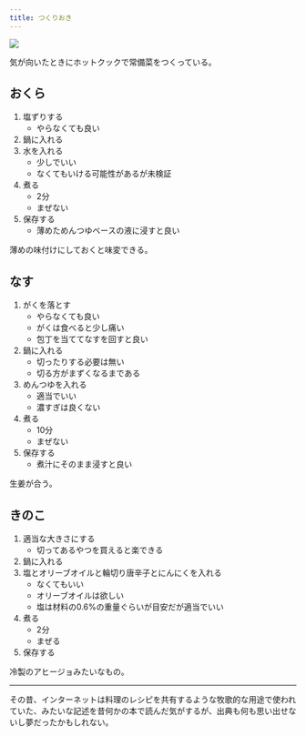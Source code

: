 ```yaml
---
title: つくりおき
---
```


![](https://i.imgur.com/LnDV4E2h.jpg)

気が向いたときにホットクックで常備菜をつくっている。

## おくら

1. 塩ずりする
    - やらなくても良い
2. 鍋に入れる
3. 水を入れる
    - 少しでいい
    - なくてもいける可能性があるが未検証
4. 煮る
    - 2分
    - まぜない
5. 保存する
    - 薄めためんつゆベースの液に浸すと良い

薄めの味付けにしておくと味変できる。

## なす

1. がくを落とす
    - やらなくても良い
    - がくは食べると少し痛い
    - 包丁を当ててなすを回すと良い
2. 鍋に入れる
    - 切ったりする必要は無い
    - 切る方がまずくなるまである
3. めんつゆを入れる
    - 適当でいい
    - 濃すぎは良くない
4. 煮る
    - 10分
    - まぜない
5. 保存する
    - 煮汁にそのまま浸すと良い

生姜が合う。

## きのこ

1. 適当な大きさにする
    - 切ってあるやつを買えると楽できる
2. 鍋に入れる
3. 塩とオリーブオイルと輪切り唐辛子とにんにくを入れる
    - なくてもいい
    - オリーブオイルは欲しい
    - 塩は材料の0.6%の重量ぐらいが目安だが適当でいい
4. 煮る
    - 2分
    - まぜる
5. 保存する

冷製のアヒージョみたいなもの。

---

その昔、インターネットは料理のレシピを共有するような牧歌的な用途で使われていた、みたいな記述を昔何かの本で読んだ気がするが、出典も何も思い出せないし夢だったかもしれない。

